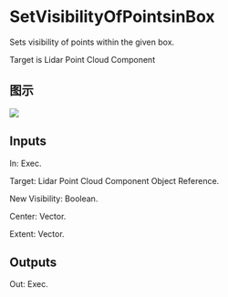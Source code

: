 # SetVisibilityOfPointsinBox

Sets visibility of points within the given box.

Target is Lidar Point Cloud Component

## 图示

![]($-20221218-19435694.png)

## Inputs

In: Exec.

Target: Lidar Point Cloud Component Object Reference.

New Visibility: Boolean.

Center: Vector.

Extent: Vector.  

## Outputs

Out: Exec.

